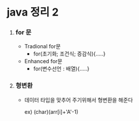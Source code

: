 # java 정리 2

1. ### for 문

   * Tradional for문
     * for(초기화; 조건식; 증감식){.....}
   * Enhanced for문
     * for(변수선언 : 배열){.....}

2. ### 형변환 

   * 데이터 타입을 맞추어 주기위해서 형변환을 해준다

     ex) (char)(arr[i]+'A'-1)